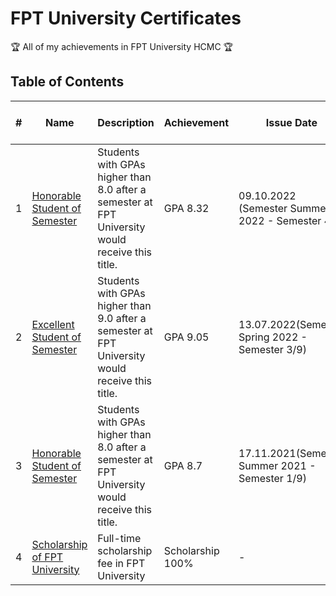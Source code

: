 # FPT University Certificates

:trophy: All of my achievements in FPT University HCMC :trophy:

## Table of Contents
#| Name | Description | Achievement | Issue Date | Issuing Organization - Issuer
-| ---- | ----------- | ----------- | ---------- | -----------------------------
1| [Honorable Student of Semester](hhttps://github.com/vliam0206/awards-certificates/blob/main/1-fpt/221109_HonorableStudent_Sum22.pdf) | Students with GPAs higher than 8.0 after a semester at FPT University would receive this title. | GPA 8.32 | 09.10.2022 (Semester Summer 2022 - Semester 4/9) | FPT University
2| [Excellent Student of Semester](https://github.com/vliam0206/awards-certificates/blob/main/1-fpt/220713_ExcellentStudent-Spr22.pdf) | Students with GPAs higher than 9.0 after a semester at FPT University would receive this title. | GPA 9.05 | 13.07.2022(Semester Spring 2022 - Semester 3/9) | FPT University
3| [Honorable Student of Semester](https://github.com/vliam0206/awards-certificates/blob/main/1-fpt/211117_HonorableStudent-Sum21.pdf) | Students with GPAs higher than 8.0 after a semester at FPT University would receive this title. | GPA 8.7 | 17.11.2021(Semester Summer 2021 - Semester 1/9) | FPT University
4| [Scholarship of FPT University](https://github.com/vliam0206/awards-certificates/blob/main/1-fpt/21_Scholarship.pdf) | Full-time scholarship fee in FPT University | Scholarship 100% | - | FPT University


